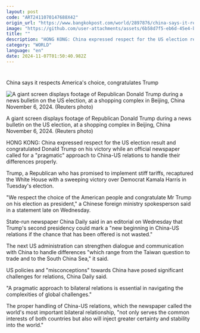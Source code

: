```yaml
---
layout: post
code: "ART2411070147688X42"
origin_url: "https://www.bangkokpost.com/world/2897876/china-says-it-respects-americas-choice-congratulates-trump"
image: "https://github.com/user-attachments/assets/6b58d7f5-eb6d-45e4-bcd7-a737bf4d9eb2"
title: ""
description: "HONG KONG: China expressed respect for the US election result and congratulated Donald Trump on his victory while an official newspaper called for a \"pragmatic\" approach to China-US relations to handle their differences properly."
category: "WORLD"
language: "en"
date: 2024-11-07T01:50:40.982Z
---
```


# 

China says it respects America's choice, congratulates Trump

![A giant screen displays footage of Republican Donald Trump during a news bulletin on the US election, at a shopping complex in Beijing, China November 6, 2024. (Reuters photo)](https://github.com/user-attachments/assets/a3b7317f-654c-4004-9dd6-879fc0c93a52)

A giant screen displays footage of Republican Donald Trump during a news bulletin on the US election, at a shopping complex in Beijing, China November 6, 2024. (Reuters photo)

HONG KONG: China expressed respect for the US election result and congratulated Donald Trump on his victory while an official newspaper called for a "pragmatic" approach to China-US relations to handle their differences properly.

Trump, a Republican who has promised to implement stiff tariffs, recaptured the White House with a sweeping victory over Democrat Kamala Harris in Tuesday's election.

"We respect the choice of the American people and congratulate Mr Trump on his election as president," a Chinese foreign ministry spokesperson said in a statement late on Wednesday.

State-run newspaper China Daily said in an editorial on Wednesday that Trump's second presidency could mark a "new beginning in China-US relations if the chance that has been offered is not wasted."

The next US administration can strengthen dialogue and communication with China to handle differences "which range from the Taiwan question to trade and to the South China Sea," it said.

US policies and "misconceptions" towards China have posed significant challenges for relations, China Daily said.

"A pragmatic approach to bilateral relations is essential in navigating the complexities of global challenges."

The proper handling of China-US relations, which the newspaper called the world's most important bilateral relationship, "not only serves the common interests of both countries but also will inject greater certainty and stability into the world."
